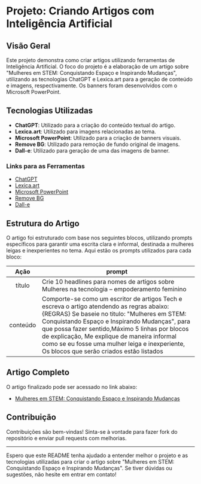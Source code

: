 # Projeto: Criando Artigos com Inteligência Artificial

## Visão Geral

Este projeto demonstra como criar artigos utilizando ferramentas de Inteligência Artificial. O foco do projeto é a elaboração de um artigo sobre "Mulheres em STEM: Conquistando Espaço e Inspirando Mudanças", utilizando as tecnologias ChatGPT e Lexica.art para a geração de conteúdo e imagens, respectivamente. Os banners foram desenvolvidos com o Microsoft PowerPoint.

## Tecnologias Utilizadas

- **ChatGPT**: Utilizado para a criação do conteúdo textual do artigo.
- **Lexica.art**: Utilizado para imagens relacionadas ao tema.
- **Microsoft PowerPoint**: Utilizado para a criação de banners visuais.
- **Remove BG**: Utilizado para remoção de fundo original de imagens.
- **Dall-e**: Utilizado para geração de uma das imagens de banner.

### Links para as Ferramentas
- [ChatGPT](https://openai.com/chatgpt)
- [Lexica.art](https://lexica.art)
- [Microsoft PowerPoint](https://www.microsoft.com/microsoft-365/powerpoint)
- [Remove BG](https://www.remove.bg/pt-br/upload)
- [Dall-e](https://www.dall-efree.com/user/image-generator)

## Estrutura do Artigo

O artigo foi estruturado com base nos seguintes blocos, utilizando prompts específicos para garantir uma escrita clara e informal, destinada a mulheres leigas e inexperientes no tema. Aqui estão os prompts utilizados para cada bloco:


|   Ação   | prompt                                                                                                                                                                        |
| :------: | ------------------------------------------------------------------------------------------------------------------------------------------------------------------------------|
|  título  | Crie 10 headlines para nomes de artigos sobre Mulheres na tecnologia – empoderamento feminino                                                                                 |
| conteúdo | Comporte-se como um escritor de artigos Tech e escreva o artigo atendendo as regras abaixo: {REGRAS} Se baseie no titulo: "Mulheres em STEM: Conquistando Espaço e Inspirando Mudanças", para que possa fazer sentido,Máximo 5 linhas por blocos de explicação, Me explique de maneira informal como se eu fosse uma mulher leiga e inexperiente, Os blocos que serão criados estão listados|

## Artigo Completo

O artigo finalizado pode ser acessado no link abaixo:
- [Mulheres em STEM: Conquistando Espaço e Inspirando Mudanças](https://web.dio.me/articles/mulheres-em-stem-conquistando-espaco-e-inspirando-mudancas?back=%2Farticles&page=1&order=oldest)

## Contribuição

Contribuições são bem-vindas! Sinta-se à vontade para fazer fork do repositório e enviar pull requests com melhorias.


---

Espero que este README tenha ajudado a entender melhor o projeto e as tecnologias utilizadas para criar o artigo sobre "Mulheres em STEM: Conquistando Espaço e Inspirando Mudanças". Se tiver dúvidas ou sugestões, não hesite em entrar em contato!

